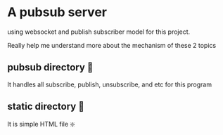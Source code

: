 # A pubsub server



using websocket and publish subscriber model for this project.

Really help me understand more about the mechanism of these 2 topics

## pubsub directory :rocket:

It handles all subscribe, publish, unsubscribe, and etc for this program

## static directory :rocket:

It is simple HTML file :sparkle:


